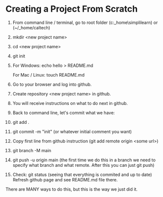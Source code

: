 
# Creating a Project From Scratch
1.  From command line / terminal, go to root folder (c:\_home\simplilearn) or (~/_home/caltech)
2.  mkdir &lt;new project name&gt;
3.  cd &lt;new project name&gt;
4.  git init
5.  For Windows:
	echo hello &gt; README.md

	For Mac / Linux:
	touch README.md

6.  Go to your browser and log into github.
7.  Create repository &lt;new project name&gt; in github.
8.  You will receive instructions on what to do next in github.
9.  Back to command line, let's commit what we have:
10. git add .
11. git commit -m "init" (or whatever initial comment you want)
12. Copy first line from github instruction (git add remote origin &lt;some url&gt;)
13. git branch -M main
14.  git push -u origin main       (the first time we do this in a branch we need to specify what branch and what remote.  After this you can just git push)
15.  Check:
	git status (seeing that everything is commited and up to date)
	Refresh github page and see README.md file there.

There are MANY ways to do this, but this is the way we just did it.

